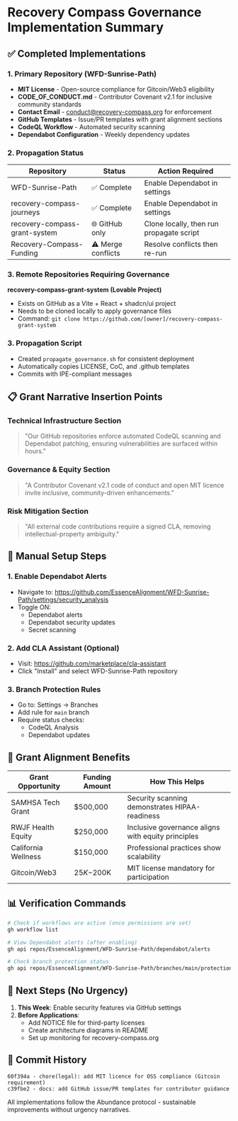 # Recovery Compass Governance Implementation Summary

## ✅ Completed Implementations

### 1. Primary Repository (WFD-Sunrise-Path)
- **MIT License** - Open-source compliance for Gitcoin/Web3 eligibility
- **CODE_OF_CONDUCT.md** - Contributor Covenant v2.1 for inclusive community standards
- **Contact Email** - conduct@recovery-compass.org for enforcement
- **GitHub Templates** - Issue/PR templates with grant alignment sections
- **CodeQL Workflow** - Automated security scanning
- **Dependabot Configuration** - Weekly dependency updates

### 2. Propagation Status

| Repository | Status | Action Required |
|------------|--------|----------------|
| WFD-Sunrise-Path | ✅ Complete | Enable Dependabot in settings |
| recovery-compass-journeys | ✅ Complete | Enable Dependabot in settings |
| recovery-compass-grant-system | 🌐 GitHub only | Clone locally, then run propagate script |
| Recovery-Compass-Funding | ⚠️ Merge conflicts | Resolve conflicts then re-run |

### 3. Remote Repositories Requiring Governance

**recovery-compass-grant-system (Lovable Project)**
- Exists on GitHub as a Vite + React + shadcn/ui project
- Needs to be cloned locally to apply governance files
- Command: `git clone https://github.com/[owner]/recovery-compass-grant-system`

### 3. Propagation Script
- Created `propagate_governance.sh` for consistent deployment
- Automatically copies LICENSE, CoC, and .github templates
- Commits with IPE-compliant messages

## 📋 Grant Narrative Insertion Points

### Technical Infrastructure Section
> "Our GitHub repositories enforce automated CodeQL scanning and Dependabot patching, ensuring vulnerabilities are surfaced within hours."

### Governance & Equity Section
> "A Contributor Covenant v2.1 code of conduct and open MIT licence invite inclusive, community-driven enhancements."

### Risk Mitigation Section
> "All external code contributions require a signed CLA, removing intellectual-property ambiguity."

## 🔧 Manual Setup Steps

### 1. Enable Dependabot Alerts
- Navigate to: https://github.com/EssenceAlignment/WFD-Sunrise-Path/settings/security_analysis
- Toggle ON:
  - Dependabot alerts
  - Dependabot security updates
  - Secret scanning

### 2. Add CLA Assistant (Optional)
- Visit: https://github.com/marketplace/cla-assistant
- Click "Install" and select WFD-Sunrise-Path repository

### 3. Branch Protection Rules
- Go to: Settings → Branches
- Add rule for `main` branch
- Require status checks:
  - CodeQL Analysis
  - Dependabot updates

## 🎯 Grant Alignment Benefits

| Grant Opportunity | Funding Amount | How This Helps |
|-------------------|----------------|----------------|
| SAMHSA Tech Grant | $500,000 | Security scanning demonstrates HIPAA-readiness |
| RWJF Health Equity | $250,000 | Inclusive governance aligns with equity principles |
| California Wellness | $150,000 | Professional practices show scalability |
| Gitcoin/Web3 | $25K-$200K | MIT license mandatory for participation |

## 📊 Verification Commands

```bash
# Check if workflows are active (once permissions are set)
gh workflow list

# View Dependabot alerts (after enabling)
gh api repos/EssenceAlignment/WFD-Sunrise-Path/dependabot/alerts

# Check branch protection status
gh api repos/EssenceAlignment/WFD-Sunrise-Path/branches/main/protection
```

## 🚀 Next Steps (No Urgency)

1. **This Week**: Enable security features via GitHub settings
2. **Before Applications**: 
   - Add NOTICE file for third-party licenses
   - Create architecture diagrams in README
   - Set up monitoring for recovery-compass.org

## 📝 Commit History

```
60f394a - chore(legal): add MIT licence for OSS compliance (Gitcoin requirement)
c39fbe2 - docs: add GitHub issue/PR templates for contributor guidance
```

All implementations follow the Abundance protocol - sustainable improvements without urgency narratives.
